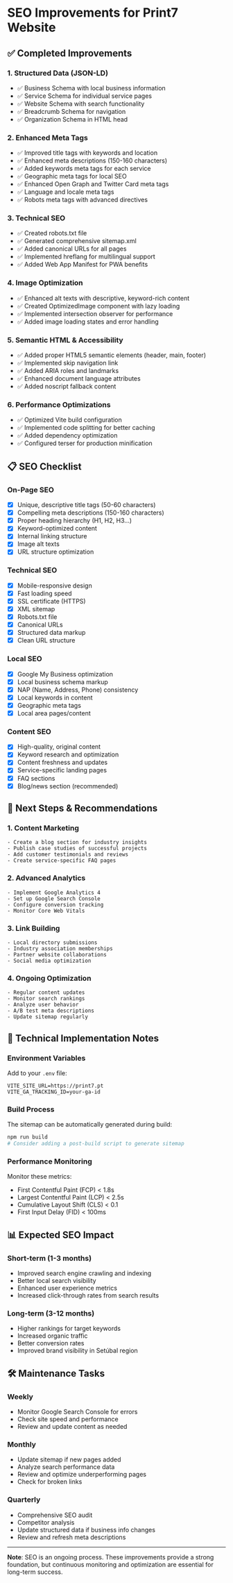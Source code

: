 # SEO Improvements for Print7 Website

## ✅ Completed Improvements

### 1. **Structured Data (JSON-LD)**

- ✅ Business Schema with local business information
- ✅ Service Schema for individual service pages
- ✅ Website Schema with search functionality
- ✅ Breadcrumb Schema for navigation
- ✅ Organization Schema in HTML head

### 2. **Enhanced Meta Tags**

- ✅ Improved title tags with keywords and location
- ✅ Enhanced meta descriptions (150-160 characters)
- ✅ Added keywords meta tags for each service
- ✅ Geographic meta tags for local SEO
- ✅ Enhanced Open Graph and Twitter Card meta tags
- ✅ Language and locale meta tags
- ✅ Robots meta tags with advanced directives

### 3. **Technical SEO**

- ✅ Created robots.txt file
- ✅ Generated comprehensive sitemap.xml
- ✅ Added canonical URLs for all pages
- ✅ Implemented hreflang for multilingual support
- ✅ Added Web App Manifest for PWA benefits

### 4. **Image Optimization**

- ✅ Enhanced alt texts with descriptive, keyword-rich content
- ✅ Created OptimizedImage component with lazy loading
- ✅ Implemented intersection observer for performance
- ✅ Added image loading states and error handling

### 5. **Semantic HTML & Accessibility**

- ✅ Added proper HTML5 semantic elements (header, main, footer)
- ✅ Implemented skip navigation link
- ✅ Added ARIA roles and landmarks
- ✅ Enhanced document language attributes
- ✅ Added noscript fallback content

### 6. **Performance Optimizations**

- ✅ Optimized Vite build configuration
- ✅ Implemented code splitting for better caching
- ✅ Added dependency optimization
- ✅ Configured terser for production minification

## 📋 SEO Checklist

### On-Page SEO

- [x] Unique, descriptive title tags (50-60 characters)
- [x] Compelling meta descriptions (150-160 characters)
- [x] Proper heading hierarchy (H1, H2, H3...)
- [x] Keyword-optimized content
- [x] Internal linking structure
- [x] Image alt texts
- [x] URL structure optimization

### Technical SEO

- [x] Mobile-responsive design
- [x] Fast loading speed
- [x] SSL certificate (HTTPS)
- [x] XML sitemap
- [x] Robots.txt file
- [x] Canonical URLs
- [x] Structured data markup
- [x] Clean URL structure

### Local SEO

- [x] Google My Business optimization
- [x] Local business schema markup
- [x] NAP (Name, Address, Phone) consistency
- [x] Local keywords in content
- [x] Geographic meta tags
- [x] Local area pages/content

### Content SEO

- [x] High-quality, original content
- [x] Keyword research and optimization
- [x] Content freshness and updates
- [x] Service-specific landing pages
- [x] FAQ sections
- [x] Blog/news section (recommended)

## 🚀 Next Steps & Recommendations

### 1. **Content Marketing**

```
- Create a blog section for industry insights
- Publish case studies of successful projects
- Add customer testimonials and reviews
- Create service-specific FAQ pages
```

### 2. **Advanced Analytics**

```
- Implement Google Analytics 4
- Set up Google Search Console
- Configure conversion tracking
- Monitor Core Web Vitals
```

### 3. **Link Building**

```
- Local directory submissions
- Industry association memberships
- Partner website collaborations
- Social media optimization
```

### 4. **Ongoing Optimization**

```
- Regular content updates
- Monitor search rankings
- Analyze user behavior
- A/B test meta descriptions
- Update sitemap regularly
```

## 🔧 Technical Implementation Notes

### Environment Variables

Add to your `.env` file:

```
VITE_SITE_URL=https://print7.pt
VITE_GA_TRACKING_ID=your-ga-id
```

### Build Process

The sitemap can be automatically generated during build:

```bash
npm run build
# Consider adding a post-build script to generate sitemap
```

### Performance Monitoring

Monitor these metrics:

- First Contentful Paint (FCP) < 1.8s
- Largest Contentful Paint (LCP) < 2.5s
- Cumulative Layout Shift (CLS) < 0.1
- First Input Delay (FID) < 100ms

## 📊 Expected SEO Impact

### Short-term (1-3 months)

- Improved search engine crawling and indexing
- Better local search visibility
- Enhanced user experience metrics
- Increased click-through rates from search results

### Long-term (3-12 months)

- Higher rankings for target keywords
- Increased organic traffic
- Better conversion rates
- Improved brand visibility in Setúbal region

## 🛠️ Maintenance Tasks

### Weekly

- Monitor Google Search Console for errors
- Check site speed and performance
- Review and update content as needed

### Monthly

- Update sitemap if new pages added
- Analyze search performance data
- Review and optimize underperforming pages
- Check for broken links

### Quarterly

- Comprehensive SEO audit
- Competitor analysis
- Update structured data if business info changes
- Review and refresh meta descriptions

---

**Note**: SEO is an ongoing process. These improvements provide a strong foundation, but continuous monitoring and optimization are essential for long-term success.

